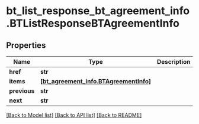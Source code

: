 # bt_list_response_bt_agreement_info.BTListResponseBTAgreementInfo

## Properties
Name | Type | Description | Notes
------------ | ------------- | ------------- | -------------
**href** | **str** |  | [optional] 
**items** | [**[bt_agreement_info.BTAgreementInfo]**](BTAgreementInfo.md) |  | [optional] 
**previous** | **str** |  | [optional] 
**next** | **str** |  | [optional] 

[[Back to Model list]](../README.md#documentation-for-models) [[Back to API list]](../README.md#documentation-for-api-endpoints) [[Back to README]](../README.md)


